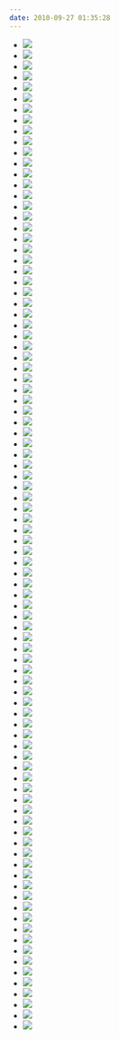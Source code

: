 ```yaml
---
date: 2010-09-27 01:35:28
---
```


* ![](http://www.hackniac.com/blog/wp-content/uploads/2010/09/IMG_0542.jpg)
* ![](http://www.hackniac.com/blog/wp-content/uploads/2010/09/IMG_0543.jpg)
* ![](http://www.hackniac.com/blog/wp-content/uploads/2010/09/IMG_0544.jpg)
* ![](http://www.hackniac.com/blog/wp-content/uploads/2010/09/IMG_0545.jpg)
* ![](http://www.hackniac.com/blog/wp-content/uploads/2010/09/IMG_0546.jpg)
* ![](http://www.hackniac.com/blog/wp-content/uploads/2010/09/IMG_0547.jpg)
* ![](http://www.hackniac.com/blog/wp-content/uploads/2010/09/IMG_0548.jpg)
* ![](http://www.hackniac.com/blog/wp-content/uploads/2010/09/IMG_0549.jpg)
* ![](http://www.hackniac.com/blog/wp-content/uploads/2010/09/IMG_0550.jpg)
* ![](http://www.hackniac.com/blog/wp-content/uploads/2010/09/IMG_0551.jpg)
* ![](http://www.hackniac.com/blog/wp-content/uploads/2010/09/IMG_0552.jpg)
* ![](http://www.hackniac.com/blog/wp-content/uploads/2010/09/IMG_0553.jpg)
* ![](http://www.hackniac.com/blog/wp-content/uploads/2010/09/IMG_0554.jpg)
* ![](http://www.hackniac.com/blog/wp-content/uploads/2010/09/IMG_0555.jpg)
* ![](http://www.hackniac.com/blog/wp-content/uploads/2010/09/IMG_0556.jpg)
* ![](http://www.hackniac.com/blog/wp-content/uploads/2010/09/IMG_0557.jpg)
* ![](http://www.hackniac.com/blog/wp-content/uploads/2010/09/IMG_0558.jpg)
* ![](http://www.hackniac.com/blog/wp-content/uploads/2010/09/IMG_0559.jpg)
* ![](http://www.hackniac.com/blog/wp-content/uploads/2010/09/IMG_0560.jpg)
* ![](http://www.hackniac.com/blog/wp-content/uploads/2010/09/IMG_0561.jpg)
* ![](http://www.hackniac.com/blog/wp-content/uploads/2010/09/IMG_0562.jpg)
* ![](http://www.hackniac.com/blog/wp-content/uploads/2010/09/IMG_0563.jpg)
* ![](http://www.hackniac.com/blog/wp-content/uploads/2010/09/IMG_0564.jpg)
* ![](http://www.hackniac.com/blog/wp-content/uploads/2010/09/IMG_0565.jpg)
* ![](http://www.hackniac.com/blog/wp-content/uploads/2010/09/IMG_0566.jpg)
* ![](http://www.hackniac.com/blog/wp-content/uploads/2010/09/IMG_0567.jpg)
* ![](http://www.hackniac.com/blog/wp-content/uploads/2010/09/IMG_0568.jpg)
* ![](http://www.hackniac.com/blog/wp-content/uploads/2010/09/IMG_0569.jpg)
* ![](http://www.hackniac.com/blog/wp-content/uploads/2010/09/IMG_0570.jpg)
* ![](http://www.hackniac.com/blog/wp-content/uploads/2010/09/IMG_0571.jpg)
* ![](http://www.hackniac.com/blog/wp-content/uploads/2010/09/IMG_0572.jpg)
* ![](http://www.hackniac.com/blog/wp-content/uploads/2010/09/IMG_0573.jpg)
* ![](http://www.hackniac.com/blog/wp-content/uploads/2010/09/IMG_0574.jpg)
* ![](http://www.hackniac.com/blog/wp-content/uploads/2010/09/IMG_0575.jpg)
* ![](http://www.hackniac.com/blog/wp-content/uploads/2010/09/IMG_0576.jpg)
* ![](http://www.hackniac.com/blog/wp-content/uploads/2010/09/IMG_0577.jpg)
* ![](http://www.hackniac.com/blog/wp-content/uploads/2010/09/IMG_0578.jpg)
* ![](http://www.hackniac.com/blog/wp-content/uploads/2010/09/IMG_0579.jpg)
* ![](http://www.hackniac.com/blog/wp-content/uploads/2010/09/IMG_0580.jpg)
* ![](http://www.hackniac.com/blog/wp-content/uploads/2010/09/IMG_0581.jpg)
* ![](http://www.hackniac.com/blog/wp-content/uploads/2010/09/IMG_0582.jpg)
* ![](http://www.hackniac.com/blog/wp-content/uploads/2010/09/IMG_0583.jpg)
* ![](http://www.hackniac.com/blog/wp-content/uploads/2010/09/IMG_0584.jpg)
* ![](http://www.hackniac.com/blog/wp-content/uploads/2010/09/IMG_0585.jpg)
* ![](http://www.hackniac.com/blog/wp-content/uploads/2010/09/IMG_0586.jpg)
* ![](http://www.hackniac.com/blog/wp-content/uploads/2010/09/IMG_0587.jpg)
* ![](http://www.hackniac.com/blog/wp-content/uploads/2010/09/IMG_0588.jpg)
* ![](http://www.hackniac.com/blog/wp-content/uploads/2010/09/IMG_0589.jpg)
* ![](http://www.hackniac.com/blog/wp-content/uploads/2010/09/IMG_0590.jpg)
* ![](http://www.hackniac.com/blog/wp-content/uploads/2010/09/IMG_0591.jpg)
* ![](http://www.hackniac.com/blog/wp-content/uploads/2010/09/IMG_0592.jpg)
* ![](http://www.hackniac.com/blog/wp-content/uploads/2010/09/IMG_0593.jpg)
* ![](http://www.hackniac.com/blog/wp-content/uploads/2010/09/IMG_0594.jpg)
* ![](http://www.hackniac.com/blog/wp-content/uploads/2010/09/IMG_0595.jpg)
* ![](http://www.hackniac.com/blog/wp-content/uploads/2010/09/IMG_0596.jpg)
* ![](http://www.hackniac.com/blog/wp-content/uploads/2010/09/IMG_0597.jpg)
* ![](http://www.hackniac.com/blog/wp-content/uploads/2010/09/IMG_0598.jpg)
* ![](http://www.hackniac.com/blog/wp-content/uploads/2010/09/IMG_0599.jpg)
* ![](http://www.hackniac.com/blog/wp-content/uploads/2010/09/IMG_0600.jpg)
* ![](http://www.hackniac.com/blog/wp-content/uploads/2010/09/IMG_0601.jpg)
* ![](http://www.hackniac.com/blog/wp-content/uploads/2010/09/IMG_0602.jpg)
* ![](http://www.hackniac.com/blog/wp-content/uploads/2010/09/IMG_0603.jpg)
* ![](http://www.hackniac.com/blog/wp-content/uploads/2010/09/IMG_0604.jpg)
* ![](http://www.hackniac.com/blog/wp-content/uploads/2010/09/IMG_0605.jpg)
* ![](http://www.hackniac.com/blog/wp-content/uploads/2010/09/IMG_0606.jpg)
* ![](http://www.hackniac.com/blog/wp-content/uploads/2010/09/IMG_0607.jpg)
* ![](http://www.hackniac.com/blog/wp-content/uploads/2010/09/IMG_0608.jpg)
* ![](http://www.hackniac.com/blog/wp-content/uploads/2010/09/IMG_0609.jpg)
* ![](http://www.hackniac.com/blog/wp-content/uploads/2010/09/IMG_0610.jpg)
* ![](http://www.hackniac.com/blog/wp-content/uploads/2010/09/IMG_0611.jpg)
* ![](http://www.hackniac.com/blog/wp-content/uploads/2010/09/IMG_0612.jpg)
* ![](http://www.hackniac.com/blog/wp-content/uploads/2010/09/IMG_0613.jpg)
* ![](http://www.hackniac.com/blog/wp-content/uploads/2010/09/IMG_0614.jpg)
* ![](http://www.hackniac.com/blog/wp-content/uploads/2010/09/IMG_0615.jpg)
* ![](http://www.hackniac.com/blog/wp-content/uploads/2010/09/IMG_0616.jpg)
* ![](http://www.hackniac.com/blog/wp-content/uploads/2010/09/IMG_0617.jpg)
* ![](http://www.hackniac.com/blog/wp-content/uploads/2010/09/IMG_0618.jpg)
* ![](http://www.hackniac.com/blog/wp-content/uploads/2010/09/IMG_0619.jpg)
* ![](http://www.hackniac.com/blog/wp-content/uploads/2010/09/IMG_0620.jpg)
* ![](http://www.hackniac.com/blog/wp-content/uploads/2010/09/IMG_0621.jpg)
* ![](http://www.hackniac.com/blog/wp-content/uploads/2010/09/IMG_0622.jpg)
* ![](http://www.hackniac.com/blog/wp-content/uploads/2010/09/IMG_0623.jpg)
* ![](http://www.hackniac.com/blog/wp-content/uploads/2010/09/IMG_0624.jpg)
* ![](http://www.hackniac.com/blog/wp-content/uploads/2010/09/IMG_0625.jpg)
* ![](http://www.hackniac.com/blog/wp-content/uploads/2010/09/IMG_0626.jpg)
* ![](http://www.hackniac.com/blog/wp-content/uploads/2010/09/IMG_0627.jpg)
* ![](http://www.hackniac.com/blog/wp-content/uploads/2010/09/IMG_0628.jpg)
* ![](http://www.hackniac.com/blog/wp-content/uploads/2010/09/IMG_0629.jpg)
* ![](http://www.hackniac.com/blog/wp-content/uploads/2010/09/IMG_0630.jpg)
* ![](http://www.hackniac.com/blog/wp-content/uploads/2010/09/IMG_0631.jpg)
* ![](http://www.hackniac.com/blog/wp-content/uploads/2010/09/IMG_0632.jpg)
* ![](http://www.hackniac.com/blog/wp-content/uploads/2010/09/IMG_0633.jpg)
